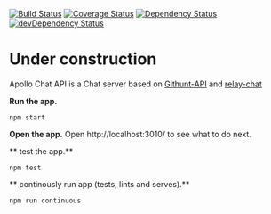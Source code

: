 [![Build Status](https://travis-ci.org/RamyElkest/apollo-chat-api.svg?branch=master)](https://travis-ci.org/RamyElkest/apollo-chat-api#)
[![Coverage Status](https://coveralls.io/repos/github/RamyElkest/apollo-chat-api/badge.svg?branch=master)](https://coveralls.io/github/RamyElkest/apollo-chat-api?branch=master)
[![Dependency Status](https://david-dm.org/ramyelkest/apollo-chat-api.svg)](https://david-dm.org/ramyelkest/apollo-chat-api)
[![devDependency Status](https://david-dm.org/ramyelkest/apollo-chat-api/dev-status.svg)](https://david-dm.org/ramyelkest/apollo-chat-api#info=devDependencies)

# Under construction
Apollo Chat API is a Chat server based on [Githunt-API](https://github.com/apollostack/GitHunt-API.git) and [relay-chat](https://github.com/transedward/relay-chat.git)

**Run the app.**

  ```
  npm start
  ```

**Open the app.** Open http://localhost:3010/ to see what to do next.


** test the app.**

  ```
  npm test
  ```

** continously run app (tests, lints and serves).**

  ```
  npm run continuous
  ```

